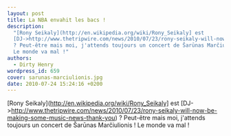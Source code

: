 ```yaml
---
layout: post
title: La NBA envahit les bacs !
description:
  "[Rony Seikaly](http://en.wikipedia.org/wiki/Rony_Seikaly] est
  [DJ->http://www.thetripwire.com/news/2010/07/23/rony-seikaly-will-now-be-making-some-music-news-thank-you)
  ? Peut-être mais moi, j'attends toujours un concert de Šarūnas Marčiulionis !
  Le monde va mal !"
authors:
  - Dirty Henry
wordpress_id: 659
cover: sarunas-marciulionis.jpg
date: 2010-07-24 15:24:16 +0200
---
```


[Rony Seikaly](http://en.wikipedia.org/wiki/Rony_Seikaly] est
[DJ->http://www.thetripwire.com/news/2010/07/23/rony-seikaly-will-now-be-making-some-music-news-thank-you)
? Peut-être mais moi, j'attends toujours un concert de Šarūnas Marčiulionis ! Le
monde va mal !
